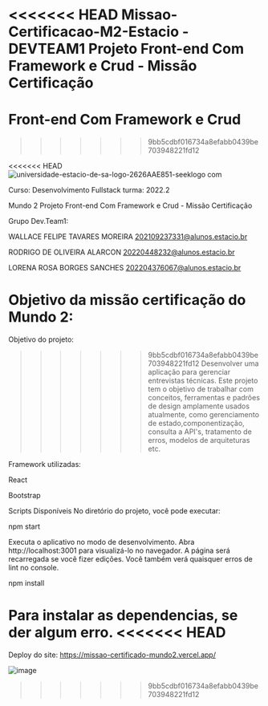 <<<<<<< HEAD
Missao-Certificacao-M2-Estacio - DEVTEAM1
Projeto Front-end Com Framework e Crud - Missão Certificação
=======
# Front-end Com Framework e Crud 
>>>>>>> 9bb5cdbf016734a8efabb0439be703948221fd12




<<<<<<< HEAD
![universidade-estacio-de-sa-logo-2626AAE851-seeklogo com](https://user-images.githubusercontent.com/108297008/225190890-d368f390-ab7e-41f1-8f26-0646139d18d2.png)









Curso: Desenvolvimento Fullstack
turma: 2022.2

Mundo 2
Projeto Front-end Com Framework e Crud - Missão Certificação

Grupo Dev.Team1:

WALLACE FELIPE TAVARES MOREIRA       202109237331@alunos.estacio.br

RODRIGO DE OLIVEIRA ALARCON          20220448232@alunos.estacio.br

LORENA ROSA BORGES SANCHES           202204376067@alunos.estacio.br




Objetivo da missão certificação do Mundo 2:
=======
Objetivo do projeto:
>>>>>>> 9bb5cdbf016734a8efabb0439be703948221fd12
Desenvolver uma aplicação para gerenciar entrevistas técnicas.
Este projeto tem o objetivo de trabalhar com conceitos, ferramentas e padrões de
design amplamente usados atualmente, como gerenciamento de estado,componentização, consulta a API's, tratamento de erros, modelos de arquiteturas etc.


Framework utilizadas:

React

Bootstrap







Scripts Disponíveis
No diretório do projeto, você pode executar:

npm start

Executa o aplicativo no modo de desenvolvimento.
Abra  http://localhost:3001  para visualizá-lo no navegador.
A página será recarregada se você fizer edições.
Você também verá quaisquer erros de lint no console.






npm install

Para instalar as dependencias, se der algum erro.
<<<<<<< HEAD
=======

Deploy do site: https://missao-certificado-mundo2.vercel.app/



![image](https://user-images.githubusercontent.com/108297008/226328601-fe3c651f-2b68-4edb-a381-22759417768a.png)
>>>>>>> 9bb5cdbf016734a8efabb0439be703948221fd12
